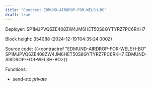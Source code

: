 ```yaml
---
title: "Contract EDMUND-AIRDROP-FOR-WELSH-BO"
draft: true
---
```

Deployer: SP1MJPVQ6ZE408ZW4JM6HET50S8GYTYRZ7PC6RKH7


 



Block height: 354088 (2024-12-19T04:35:24.000Z)

Source code: {{<contractref "EDMUND-AIRDROP-FOR-WELSH-BO" SP1MJPVQ6ZE408ZW4JM6HET50S8GYTYRZ7PC6RKH7 EDMUND-AIRDROP-FOR-WELSH-BO>}}

Functions:

* send-stx _private_
